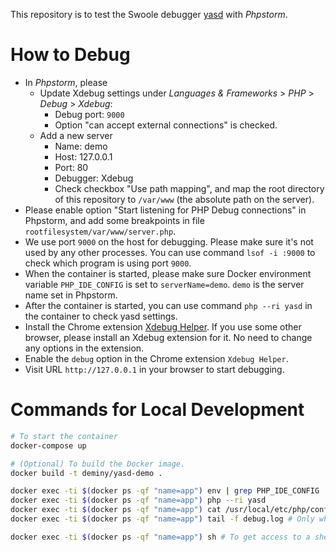 This repository is to test the Swoole debugger [yasd](https://github.com/swoole/yasd) with _Phpstorm_.

# How to Debug

* In _Phpstorm_, please
  * Update Xdebug settings under _Languages & Frameworks_ > _PHP_ > _Debug_ > _Xdebug_:
    * Debug port: `9000`
    * Option "can accept external connections" is checked.
  * Add a new server
    * Name: demo
    * Host: 127.0.0.1
    * Port: 80
    * Debugger: Xdebug
    * Check checkbox "Use path mapping", and map the root directory of this repository to `/var/www` (the absolute path on the server).
* Please enable option "Start listening for PHP Debug connections" in Phpstorm, and add some breakpoints in file `rootfilesystem/var/www/server.php`.
* We use port `9000` on the host for debugging. Please make sure it's not used by any other processes. You can use command `lsof -i :9000` to check which program is using port `9000`.
* When the container is started, please make sure Docker environment variable `PHP_IDE_CONFIG` is set to `serverName=demo`. `demo` is the server name set in Phpstorm.
* After the container is started, you can use command `php --ri yasd` in the container to check yasd settings.
* Install the Chrome extension [Xdebug Helper](https://chrome.google.com/webstore/detail/xdebug-helper/eadndfjplgieldjbigjakmdgkmoaaaoc). If you use some other browser, please install an Xdebug extension for it. No need to change any options in the extension.
* Enable the `debug` option in the Chrome extension `Xdebug Helper`.
* Visit URL `http://127.0.0.1` in your browser to start debugging.

# Commands for Local Development

```bash
# To start the container
docker-compose up

# (Optional) To build the Docker image.
docker build -t deminy/yasd-demo .
```

```bash
docker exec -ti $(docker ps -qf "name=app") env | grep PHP_IDE_CONFIG
docker exec -ti $(docker ps -qf "name=app") php --ri yasd
docker exec -ti $(docker ps -qf "name=app") cat /usr/local/etc/php/conf.d/docker-php-ext-yasd.ini
docker exec -ti $(docker ps -qf "name=app") tail -f debug.log # Only when option "yasd.log_level" is set to 0.

docker exec -ti $(docker ps -qf "name=app") sh # To get access to a shell
```
